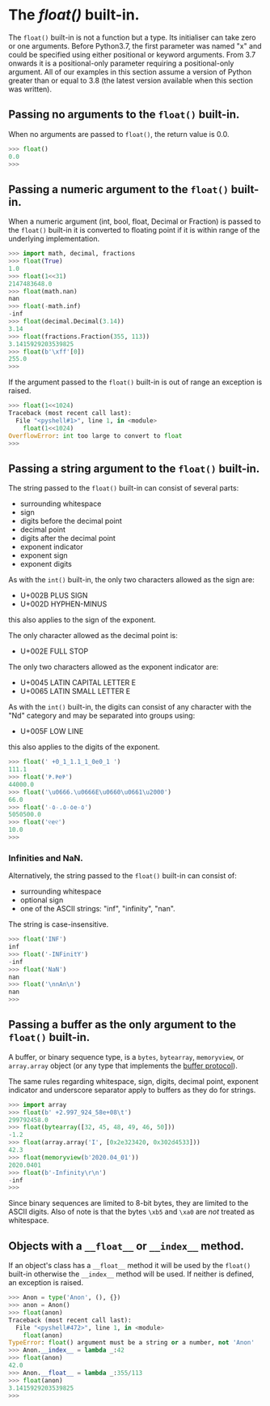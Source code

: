 # The *float()* built-in.

The `float()` built-in is not a function but a type.
Its initialiser can take zero or one arguments.
Before Python3.7, the first parameter was named "x" and could be specified
using either positional or keyword arguments. From 3.7 onwards it is a
positional-only parameter requiring a positional-only argument.
All of our examples in this section assume a version of Python greater than
or equal to 3.8 (the latest version available when this section was written).

## Passing no arguments to the `float()` built-in.

When no arguments are passed to `float()`,
the return value is 0.0.

```python
>>> float()
0.0
>>>
```


## Passing a numeric argument to the `float()` built-in.

When a numeric argument
(int, bool, float, Decimal or Fraction)
is passed to the `float()` built-in
it is converted to floating point
if it is within range of the underlying implementation.

```python
>>> import math, decimal, fractions
>>> float(True)
1.0
>>> float(1<<31)
2147483648.0
>>> float(math.nan)
nan
>>> float(-math.inf)
-inf
>>> float(decimal.Decimal(3.14))
3.14
>>> float(fractions.Fraction(355, 113))
3.1415929203539825
>>> float(b'\xff'[0])
255.0
>>>
```

If the argument passed to the `float()` built-in is out of range
an exception is raised.

```python
>>> float(1<<1024)
Traceback (most recent call last):
  File "<pyshell#1>", line 1, in <module>
    float(1<<1024)
OverflowError: int too large to convert to float
>>>
```

## Passing a string argument to the `float()` built-in.

The string passed to the `float()` built-in can consist of several parts:
- surrounding whitespace
- sign
- digits before the decimal point
- decimal point
- digits after the decimal point
- exponent indicator
- exponent sign
- exponent digits

As with the `int()` built-in, the only two characters allowed as the sign are:
- U+002B PLUS SIGN
- U+002D HYPHEN-MINUS

this also applies to the sign of the exponent.

The only character allowed as the decimal point is:
- U+002E FULL STOP

The only two characters allowed as the exponent indicator are:
- U+0045 LATIN CAPITAL LETTER E
- U+0065 LATIN SMALL LETTER E

As with the `int()` built-in, the digits can consist of any character with
the "Nd" category and may be separated into groups using:
- U+005F LOW LINE

this also applies to the digits of the exponent.

```python
>>> float(' +0_1_1.1_1_0e0_1 ')
111.1
>>> float('᮴.᮴e᮴')
44000.0
>>> float('\u0666.\u0666E\u0660\u0661\u2000')
66.0
>>> float('٠٥٠.٥٠٥e٠٥')
5050500.0
>>> float('୧e୧')
10.0
>>>
```

### Infinities and NaN.

Alternatively, the string passed to the `float()` built-in can consist of:
- surrounding whitespace
- optional sign
- one of the ASCII strings: "inf", "infinity", "nan".

The string is case-insensitive.

```python
>>> float('INF')
inf
>>> float('-INFinitY')
-inf
>>> float('NaN')
nan
>>> float('\nnAn\n')
nan
>>>
```

## Passing a buffer as the only argument to the `float()` built-in.

A buffer, or binary sequence type, is a
`bytes`,
`bytearray`,
`memoryview`,
or `array.array` object (or any type that implements the
[buffer protocol](https://docs.python.org/3.8/c-api/buffer.html#bufferobjects)).

The same rules regarding whitespace, sign, digits, decimal point, exponent indicator and underscore separator apply to buffers as they do for strings.

```python
>>> import array
>>> float(b' +2.997_924_58e+08\t')
299792458.0
>>> float(bytearray([32, 45, 48, 49, 46, 50]))
-1.2
>>> float(array.array('I', [0x2e323420, 0x302d4533]))
42.3
>>> float(memoryview(b'2020.04_01'))
2020.0401
>>> float(b'-Infinity\r\n')
-inf
>>>
```

Since binary sequences are limited to 8-bit bytes, they are limited to the
ASCII digits. Also of note is that the bytes `\xb5` and `\xa0` are *not*
treated as whitespace.

## Objects with a `__float__` or `__index__` method.

If an object's class has a `__float__` method
it will be used by the `float()` built-in
otherwise the `__index__` method will be used.
If neither is defined, an exception is raised.

```python
>>> Anon = type('Anon', (), {})
>>> anon = Anon()
>>> float(anon)
Traceback (most recent call last):
  File "<pyshell#472>", line 1, in <module>
    float(anon)
TypeError: float() argument must be a string or a number, not 'Anon'
>>> Anon.__index__ = lambda _:42
>>> float(anon)
42.0
>>> Anon.__float__ = lambda _:355/113
>>> float(anon)
3.1415929203539825
>>>
```

